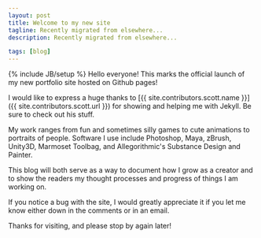 ```yaml
---
layout: post
title: Welcome to my new site
tagline: Recently migrated from elsewhere...
description: Recently migrated from elsewhere...

tags: [blog]
---
```

{% include JB/setup %}
Hello everyone! This marks the official launch of my new portfolio site hosted on Github pages!

I would like to express a huge thanks to [{{ site.contributors.scott.name }}]({{ site.contributors.scott.url }}) for showing and helping me with Jekyll. Be sure to check out his stuff.

My work ranges from fun and sometimes silly games to cute animations to portraits of people.
Software I use include Photoshop, Maya, zBrush, Unity3D, Marmoset Toolbag, and Allegorithmic's Substance Design and Painter.

This blog will both serve as a way to document how I grow as a creator and to show the readers my thought processes and progress of things I am working on.

If you notice a bug with the site, I would greatly appreciate it if you let me know either down in the comments or in an email.

Thanks for visiting, and please stop by again later!
<!--more-->
